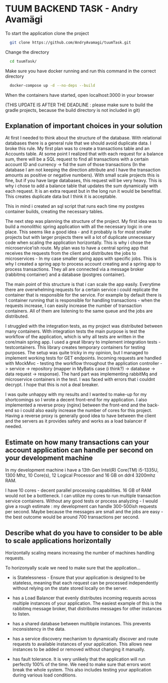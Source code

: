 # TUUM BACKEND TASK - Andry Avamägi

To start the application clone the project 

```bash
  git clone https://github.com/AndryAvamagi/tuumTask.git
```

Change the directory

```bash
  cd tuumTask/
```

Make sure you have docker running and run this command in the correct directory
```bash
  docker-compose up -d --no-deps --build
```
When the containers have started, open localhost:3000 in your browser

(THIS UPDATE IS AFTER THE DEADLINE : please make sure to build the gradle projects, because the build directory is not included in git)

## Explanation of important choices in your solution

At first I needed to think about the structure of the database. With relational databases there is a general rule that we should avoid
duplicate data. I broke this rule.
My first plan was to create a transactions table and an Accounts table. At some point I realized that with each request for a balance sum, 
there will be a SQL request to find all transactions with a certain account ID and currency -> fid the sum of those transactions (In the database 
I am not keeping the direction attribute and I have the transaction amounts as positive or negative numbers). With small scale projects this is fine, but if you have large databases, this request will be very heavy. This is why i chose to add a balance table that updates the sum dynamically with each request. It is an extra request but in the long run it would be benefitial. This creates duplicate data but I think it is acceptable.

This in mind i created an sql script that runs each time my postgres container builds, creating the necessary tables. 

The next step was planning the structure of the project. My first idea was to build a monolithic spring application with all the necessary logic in one place. This seems like a good idea - and it probably is for most smaller projects but with larger projects there will a lot of duplicate unnecessary code when scaling the application horizontally. This is why i chose the microservice'ish route. My plan was to have a central spring app that receives the requests from the client and distributes the jobs to microservices - In my case smaller spring apps with specific jobs. This is why I created a spring app to process account creating and a spring app to process transactions. They all are connected via a message broker (rabbitmq container) and a database (postgres container). 

The main point of this structure is that i can scale the app easily. Everytime there are overwhelming requests for a certain service i could replicate the container that is responsible for the service. For example by default there is 1 container running that is responsible for handling transactions - when the requests increase, I can easily increase the number of transaction containers. All of them are listening to the same queue and the jobs are distributed.


I struggled with the integration tests, as my project was distributed between many containers. 
With integration tests the main purpose is test the workflow of the application, which is why all tests are written in the core/main spring app. I used a great library to implement integration tests - testcontainers. This library creates temporary containers for testing purposes. The setup was quite tricky in my opinion, but I managed to implement working tests for GET endpoints. Incoming requests are handled with MockMvc - testing the workflow throughout the application controller -> service -> repository (mapper in MyBatis case (i think?) -> database -> data request -> response). 
The hard part was implementing rabbitMq and microservice containers in the test. I was faced with errors that i couldnt decrypt. I hope that this is not a deal breaker.

I was quite unhappy with my results and I wanted to make-up for my shortcomings so I wrote a decent front-end for my application. I also implemented a reverse proxy (nginx) between the front-end and the back-end so i could also easily increase the number of cores for this project. Having a reverse proxy is generally good idea to have between the client and the servers as it provides safety and works as a load balancer if needed.


## Estimate on how many transactions can your account application can handle per second on your development machine

In my development machine i have a 13th Gen Intel(R) Core(TM) i5-1335U, 1300 Mhz, 10 Core(s), 12 Logical Processor and 16 GB on ddr4 3200mhz RAM. 

I have 10 cores -  decent parallel processing capabilities.
16 GB of RAM would not be a bottleneck. 
I can utilize my cores to run multiple transaction service containers.
Without any good tests or process analyzing - I would give a rough estimate : my development can handle 300-500ish requests per second. Maybe because the messages are small and the jobs are easy - the best outcome would be around 700 transactions per second. 



## Describe what do you have to consider to be able to scale applications horizontally


Horizontally scaling means increasing the number of machines handling requests. 

To horizonyally scale we need to make sure that the appilcation...

- is Statelessness - Ensure that your application is designed to be stateless, meaning that each request can be processed independently without relying on the state stored locally on the server.

- has a Load Balancer that evenly distributes incoming requests across multiple instances of your application. The easiest example of this is the rabbitmq message broker, that distributes messages for other instances to listen.

- has a shared database between multibple instances. This prevents inconsistency in the data.

- has a service discovery mechanism to dynamically discover and route requests to available instances of your application. This allows new instances to be added or removed without changing it manually.

- has fault tolerance. It is very unlikely that the application will run perfectly 100% of the time. We need to make sure that errors wont break the whole system. This also includes testing your application during various load conditions. 
